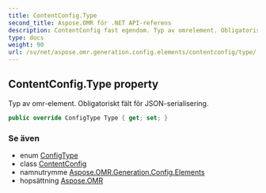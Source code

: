```yaml
---
title: ContentConfig.Type
second_title: Aspose.OMR för .NET API-referens
description: ContentConfig fast egendom. Typ av omrelement. Obligatoriskt fält för JSONserialisering.
type: docs
weight: 90
url: /sv/net/aspose.omr.generation.config.elements/contentconfig/type/
---
```

## ContentConfig.Type property

Typ av omr-element. Obligatoriskt fält för JSON-serialisering.

```csharp
public override ConfigType Type { get; set; }
```

### Se även

* enum [ConfigType](../../../aspose.omr.generation.config.enums/configtype/)
* class [ContentConfig](../)
* namnutrymme [Aspose.OMR.Generation.Config.Elements](../../contentconfig/)
* hopsättning [Aspose.OMR](../../../)


